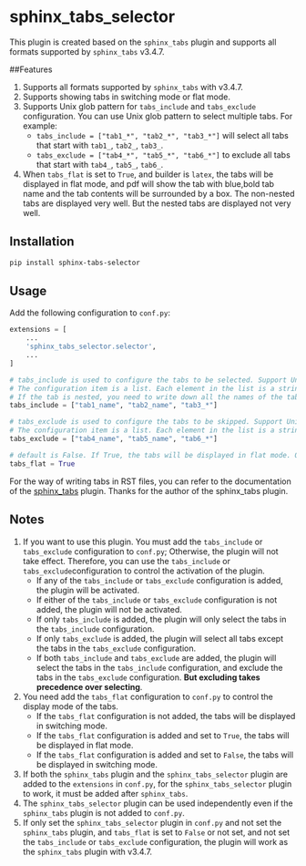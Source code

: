 # sphinx_tabs_selector

This plugin is created based on the `sphinx_tabs` plugin and supports all formats supported by `sphinx_tabs` v3.4.7.

##Features

1. Supports all formats supported by `sphinx_tabs` with v3.4.7.
2. Supports showing tabs in switching mode or flat mode.
3. Supports Unix glob pattern for `tabs_include` and `tabs_exclude` configuration. You can use Unix glob pattern to
   select multiple tabs. For example:
    - `tabs_include = ["tab1_*", "tab2_*", "tab3_*"]` will select all tabs that start with `tab1_`, `tab2_`, `tab3_`.
    - `tabs_exclude = ["tab4_*", "tab5_*", "tab6_*"]` to exclude all tabs that start with `tab4_`, `tab5_`, `tab6_`.
4. When `tabs_flat` is set to `True`, and builder is `latex`, the tabs will be displayed in flat mode, and pdf will show
   the tab with blue,bold tab name and the tab contents will be surrounded by a box. The non-nested tabs are displayed
   very well. But the nested tabs are displayed not very well.

## Installation

```bash
pip install sphinx-tabs-selector
```

## Usage

Add the following configuration to `conf.py`:

```python
extensions = [
    ...
    'sphinx_tabs_selector.selector',
    ...
]

# tabs_include is used to configure the tabs to be selected. Support Unix glob pattern.
# The configuration item is a list. Each element in the list is a string, which is the name of the tab to be selected. 
# If the tab is nested, you need to write down all the names of the tabs in the nesting path.
tabs_include = ["tab1_name", "tab2_name", "tab3_*"]

# tabs_exclude is used to configure the tabs to be skipped. Support Unix glob pattern.
# The configuration item is a list. Each element in the list is a string, which is the name of the tab to be skipped.
tabs_exclude = ["tab4_name", "tab5_name", "tab6_*"]

# default is False. If True, the tabs will be displayed in flat mode. Otherwise, the tabs will be displayed in switching mode.
tabs_flat = True

```

For the way of writing tabs in RST files, you can refer to the documentation of
the [sphinx_tabs](https://sphinx-tabs.readthedocs.io/en/latest/) plugin. Thanks for the author of the sphinx_tabs
plugin.

## Notes

1. If you want to use this plugin. You must add the `tabs_include` or `tabs_exclude` configuration to `conf.py`;
   Otherwise, the plugin will not take effect. Therefore, you can use the `tabs_include` or `tabs_exclude`configuration
   to control the activation of the plugin.
    - If any of the `tabs_include` or `tabs_exclude` configuration is added, the plugin will be activated.
    - If either of the `tabs_include` or `tabs_exclude` configuration is not added, the plugin will not be activated.
    - If only `tabs_include` is added, the plugin will only select the tabs in the `tabs_include` configuration.
    - If only `tabs_exclude` is added, the plugin will select all tabs except the tabs in the `tabs_exclude`
      configuration.
    - If both `tabs_include` and `tabs_exclude` are added, the plugin will select the tabs in the `tabs_include`
      configuration, and exclude the tabs in the `tabs_exclude` configuration. **But excluding takes precedence over
      selecting**.
2. You need add the `tabs_flat` configuration to `conf.py` to control the display mode of the tabs.
    - If the `tabs_flat` configuration is not added, the tabs will be displayed in switching mode.
    - If the `tabs_flat` configuration is added and set to `True`, the tabs will be displayed in flat mode.
    - If the `tabs_flat` configuration is added and set to `False`, the tabs will be displayed in switching mode.
3. If both the `sphinx_tabs` plugin and the `sphinx_tabs_selector` plugin are added to the `extensions` in `conf.py`,
   for the `sphinx_tabs_selector` plugin to work, it must be added after `sphinx_tabs`.
4. The `sphinx_tabs_selector` plugin can be used independently even if the `sphinx_tabs` plugin is not added to
   `conf.py`.
6. If only set the `sphinx_tabs_selector` plugin in `conf.py` and not set the `sphinx_tabs` plugin, and `tabs_flat` is
   set to `False` or not set, and not set the `tabs_include` or `tabs_exclude` configuration, the plugin will work as
   the `sphinx_tabs` plugin with v3.4.7.